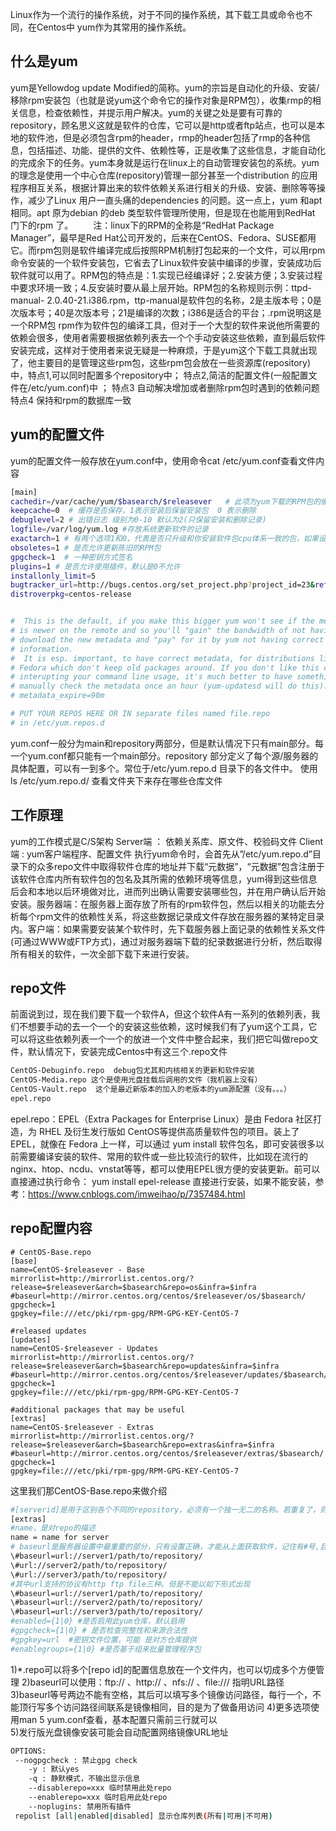 Linux作为一个流行的操作系统，对于不同的操作系统，其下载工具或命令也不同，在Centos中 yum作为其常用的操作系统。

## 什么是yum
yum是Yellowdog update Modified的简称。yum的宗旨是自动化的升级、安装/移除rpm安装包（也就是说yum这个命令它的操作对象是RPM包），收集rmp的相关信息，检查依赖性，并提示用户解决。yum的关键之处是要有可靠的repository，顾名思义这就是软件的仓库，它可以是http或者ftp站点，也可以是本地的软件池，但是必须包含rpm的header，rmp的header包括了rmp的各种信息，包括描述、功能、提供的文件、依赖性等，正是收集了这些信息，才能自动化的完成余下的任务。yum本身就是运行在linux上的自动管理安装包的系统。yum 的理念是使用一个中心仓库(repository)管理一部分甚至一个distribution 的应用程序相互关系，根据计算出来的软件依赖关系进行相关的升级、安装、删除等等操作，减少了Linux 用户一直头痛的dependencies 的问题。这一点上，yum 和apt 相同。apt 原为debian 的deb 类型软件管理所使用，但是现在也能用到RedHat 门下的rpm 了。
　　注：linux下的RPM的全称是“RedHat Package Manager”，最早是Red Hat公司开发的，后来在CentOS、Fedora、SUSE都用它。而rpm包则是软件编译完成后按照RPM机制打包起来的一个文件，可以用rpm命令安装的一个软件安装包，它省去了Linux软件安装中编译的步骤，安装成功后软件就可以用了。RPM包的特点是：1.实现已经编译好；2.安装方便；3.安装过程中要求环境一致；4.反安装时要从最上层开始。RPM包的名称规则示例：ttpd-manual- 2.0.40-21.i386.rpm，ttp-manual是软件包的名称，2是主版本号；0是次版本号；40是次版本号；21是编译的次数；i386是适合的平台；.rpm说明这是一个RPM包
rpm作为软件包的编译工具，但对于一个大型的软件来说他所需要的依赖会很多，使用者需要根据依赖列表去一个个手动安装这些依赖，直到最后软件安装完成，这样对于使用者来说无疑是一种麻烦，于是yum这个下载工具就出现了，他主要目的是管理这些rpm包，这些rpm包会放在一些资源库(repository)中，特点1,可以同时配置多个repository中； 特点2,简洁的配置文件(一般配置文件在/etc/yum.conf)中 ； 特点3 自动解决增加或者删除rpm包时遇到的依赖问题 特点4 保持和rpm的数据库一致

## yum的配置文件
yum的配置文件一般存放在yum.conf中，使用命令cat /etc/yum.conf查看文件内容
```bash
[main]
cachedir=/var/cache/yum/$basearch/$releasever   # 此项为yum下载的RPM包的缓存目录，yum在此存储下载的rpm包和数据库
keepcache=0  # 缓存是否保存，1表示安装后保留安装包  0 表示删除
debuglevel=2 # 出错日志 级别为0-10 默认为2(只保留安装和删除记录)
logfile=/var/log/yum.log #存放系统更新软件的记录
exactarch=1 # 有两个选项1和0，代表是否只升级和你安装软件包cpu体系一致的包，如果设为1，则如你安装了一个i386的rpm，则yum不会用1686的包来升级。
obsoletes=1 # 是否允许更新陈旧的RPM包
gpgcheck=1  # 一种密钥方式签名
plugins=1 # 是否允许使用插件，默认是0不允许
installonly_limit=5 
bugtracker_url=http://bugs.centos.org/set_project.php?project_id=23&ref=http://bugs.centos.org/bug_report_page.php?category=yum
distroverpkg=centos-release


#  This is the default, if you make this bigger yum won't see if the metadata
# is newer on the remote and so you'll "gain" the bandwidth of not having to
# download the new metadata and "pay" for it by yum not having correct
# information.
#  It is esp. important, to have correct metadata, for distributions like
# Fedora which don't keep old packages around. If you don't like this checking
# interupting your command line usage, it's much better to have something
# manually check the metadata once an hour (yum-updatesd will do this).
# metadata_expire=90m

# PUT YOUR REPOS HERE OR IN separate files named file.repo
# in /etc/yum.repos.d

```
yum.conf一般分为main和repository两部分，但是默认情况下只有main部分。每一个yum.conf都只能有一个main部分。repository 部分定义了每个源/服务器的具体配置，可以有一到多个。常位于/etc/yum.repo.d 目录下的各文件中。
使用  ls /etc/yum.repo.d/ 查看文件夹下来存在哪些仓库文件


## 工作原理
yum的工作模式是C/S架构
Server端 ： 依赖关系库、原文件、校验码文件
Client端 :  yum客户端程序、配置文件
执行yum命令时，会首先从”/etc/yum.repo.d”目录下的众多repo文件中取得软件仓库的地址并下载“元数据”，“元数据”包含注册于该软件仓库内所有软件包的包名及其所需的依赖环境等信息，yum得到这些信息后会和本地以后环境做对比，进而列出确认需要安装哪些包，并在用户确认后开始安装。服务器端：在服务器上面存放了所有的rpm软件包，然后以相关的功能去分析每个rpm文件的依赖性关系，将这些数据记录成文件存放在服务器的某特定目录内。客户端：如果需要安装某个软件时，先下载服务器上面记录的依赖性关系文件(可通过WWW或FTP方式)，通过对服务器端下载的纪录数据进行分析，然后取得所有相关的软件，一次全部下载下来进行安装。

## repo文件
前面说到过，现在我们要下载一个软件A，但这个软件A有一系列的依赖列表，我们不想要手动的去一个一个的安装这些依赖，这时候我们有了yum这个工具，它可以将这些依赖列表一个一个的放进一个文件中整合起来，我们把它叫做repo文件，默认情况下，安装完成Centos中有这三个.repo文件 
```bash
CentOS-Debuginfo.repo  debug包尤其和内核相关的更新和软件安装
CentOS-Media.repo 这个是使用光盘挂载后调用的文件（我机器上没有）
CentOS-Vault.repo  这个是最近新版本的加入的老版本的yum源配置（没有。。。）
epel.repo 
```
epel.repo：EPEL（Extra Packages for Enterprise Linux）是由 Fedora 社区打造，为 RHEL 及衍生发行版如 CentOS等提供高质量软件包的项目。装上了 EPEL，就像在 Fedora 上一样，可以通过 yum install 软件包名，即可安装很多以前需要编译安装的软件、常用的软件或一些比较流行的软件，比如现在流行的nginx、htop、ncdu、vnstat等等，都可以使用EPEL很方便的安装更新。前可以直接通过执行命令： yum install epel-release 直接进行安装，如果不能安装，参考：https://www.cnblogs.com/imweihao/p/7357484.html



## repo配置内容
```text
# CentOS-Base.repo
[base]
name=CentOS-$releasever - Base
mirrorlist=http://mirrorlist.centos.org/?release=$releasever&arch=$basearch&repo=os&infra=$infra
#baseurl=http://mirror.centos.org/centos/$releasever/os/$basearch/
gpgcheck=1
gpgkey=file:///etc/pki/rpm-gpg/RPM-GPG-KEY-CentOS-7

#released updates
[updates]
name=CentOS-$releasever - Updates
mirrorlist=http://mirrorlist.centos.org/?release=$releasever&arch=$basearch&repo=updates&infra=$infra
#baseurl=http://mirror.centos.org/centos/$releasever/updates/$basearch/
gpgcheck=1
gpgkey=file:///etc/pki/rpm-gpg/RPM-GPG-KEY-CentOS-7

#additional packages that may be useful
[extras]
name=CentOS-$releasever - Extras
mirrorlist=http://mirrorlist.centos.org/?release=$releasever&arch=$basearch&repo=extras&infra=$infra
#baseurl=http://mirror.centos.org/centos/$releasever/extras/$basearch/
gpgcheck=1
gpgkey=file:///etc/pki/rpm-gpg/RPM-GPG-KEY-CentOS-7
```
这里我们那CentOS-Base.repo来做介绍

```bash
#[serverid]是用于区别各个不同的repository，必须有一个独一无二的名称。若重复了，则是后面覆盖前面的
[extras]
#name，是对repo的描述
name = name for server
# baseurl是服务器设置中最重要的部分，只有设置正确，才能从上面获取软件，记住有#号,且必须指向responsitory目录的上一级
\#baseurl=url://server1/path/to/repository/
\#url://server2/path/to/repository/
\#url://server3/path/to/repository/
#其中url支持的协议有http ftp file三种。但是不能以如下形式出现
\#baseurl=url://server1/path/to/repository/
\#baseurl=url://server2/path/to/repository/
\#baseurl=url://server3/path/to/repository/
#enabled={1|0} #是否启用此yum仓库，默认启用
#gpgcheck={1|0} # 是否检查完整性和来源合法性
#gpgkey=url  #密钥文件位置，可能 是对方仓库提供
#enablegroups={1|0} #是否基于组来批量管理程序包
```
1)\*.repo可以将多个[repo id]的配置信息放在一个文件内，也可以切成多个方便管理
2)baseurl可以使用：ftp:// 、http:// 、nfs:// 、file:///  指明URL路径
3)baseurl等号两边不能有空格，其后可以填写多个镜像访问路径，每行一个，不能顶行写多个访问路径间联系是镜像相同，目的是为了做备用访问
4)更多选项使用man  5  yum.conf查看，基本配置只需前三行就可以        
5)发行版光盘镜像安装可能会自动配置网络镜像URL地址


```bash
OPTIONS:
 --nogpgcheck : 禁止gpg check
	-y : 默认yes
	-q : 静默模式，不输出显示信息
	--disablerepo=xxx 临时禁用此处repo
	--enablerepo=xxx 临时启用此处repo
	--noplugins: 禁用所有插件
 repolist [all|enabled|disabled] 显示仓库列表(所有|可用|不可用) 
```